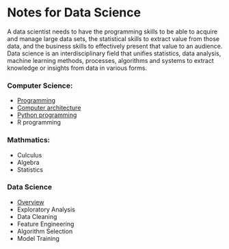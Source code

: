 # Notes for Data Science

A data scientist needs to have the programming skills to be able to acquire and manage large data sets, the statistical skills to extract value from those data, and the business skills to effectively present that value to an audience. Data science is an interdisciplinary field that unifies statistics, data analysis, machine learning methods, processes, 
algorithms and systems to extract knowledge or insights from data in various forms.

### Computer Science:

  * [Programming](pages/programming.md)
  * [Computer architecture](pages/hardware.md)
  * [Python programming](pages/python.md)
  * R programming
  
### Mathmatics:

  * Culculus
  * Algebra
  * Statistics

### Data Science

  * [Overview](pages/flow.md)
  * Exploratory Analysis
  * Data Cleaning
  * Feature Engineering
  * Algorithm Selection
  * Model Training
  
